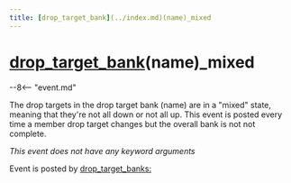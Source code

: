 ```yaml
---
title: [drop_target_bank](../index.md)(name)_mixed
---
```


# [drop_target_bank](../index.md)(name)_mixed


--8<-- "event.md"

The drop targets in the drop target bank (name) are in a "mixed"
state, meaning that they're not all down or not all up. This event is
posted every time a member drop target changes but the overall bank is
not not complete.

*This event does not have any keyword arguments*

Event is posted by [drop_target_banks:](../config/drop_target_banks.md)
